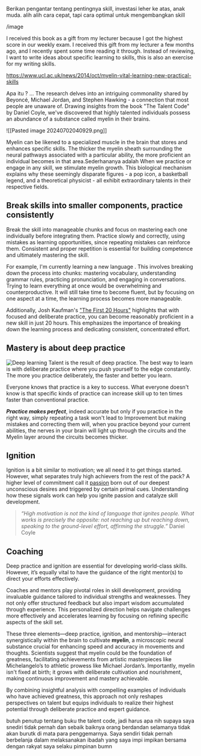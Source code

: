 Berikan pengantar tentang pentingnya skill, investasi leher ke atas, anak muda. alih alih cara cepat, tapi cara optimal untuk mengembangkan skill

/image

I received this book as a gift from my lecturer because I got the highest score in our weekly exam. I received this gift from my lecturer a few months ago, and I recently spent some time reading it through. Instead of reviewing, I want to write ideas about specific learning to skills, this is also an exercise for my writing skills.

https://www.ucl.ac.uk/news/2014/oct/myelin-vital-learning-new-practical-skills

Apa itu ? ... The research delves into an intriguing commonality shared by Beyoncé, Michael Jordan, and Stephen Hawking - a connection that most people are unaware of. Drawing insights from the book "The Talent Code" by Daniel Coyle, we've discovered that highly talented individuals possess an abundance of a substance called myelin in their brains.

![[Pasted image 20240702040929.png]]

Myelin can be likened to a specialized muscle in the brain that stores and enhances specific skills. The thicker the myelin sheath surrounding the neural pathways associated with a particular ability, the more proficient an individual becomes in that area.Sederhananya adalah When we practice or engage in any skill, we stimulate myelin growth. This biological mechanism explains why these seemingly disparate figures - a pop icon, a basketball legend, and a theoretical physicist - all exhibit extraordinary talents in their respective fields.
## Break skills into smaller components, practice consistently

Break the skill into manageable chunks and focus on mastering each one individually before integrating them. Practice slowly and correctly, using mistakes as learning opportunities, since repeating mistakes can reinforce them. Consistent and proper repetition is essential for building competence and ultimately mastering the skill.

For example, I'm currently learning a new language . This involves breaking down the process into chunks: mastering vocabulary, understanding grammar rules, practicing pronunciation, and engaging in conversations. Trying to learn everything at once would be overwhelming and counterproductive. It will still take time to become fluent, but by focusing on one aspect at a time, the learning process becomes more manageable. 

Additionally, Josh Kaufman's ["The First 20 Hours"](https://wanderingaimfully.com/146-2/#:~:text=1.,a%20song%20in%2020%20hours.) highlights that with focused and deliberate practice, you can become reasonably proficient in a new skill in just 20 hours. This emphasizes the importance of breaking down the learning process and dedicating consistent, concentrated effort.
## Mastery is about deep practice
![Deep learning](https://media1.giphy.com/media/v1.Y2lkPTc5MGI3NjExemUzMmVlZHNrOTkyOXM1NXozMm00d3JpY3Znd2E3dmo5aG9tOWpteiZlcD12MV9pbnRlcm5hbF9naWZfYnlfaWQmY3Q9Zw/fhAwk4DnqNgw8/200.webp)
Talent is the result of deep practice. The best way to learn is with deliberate practice where you push yourself to the edge constantly. The more you practice deliberately, the faster and better you learn.

Everyone knows that practice is a key to success. What everyone doesn't know is that specific kinds of practice can increase skill up to ten times faster than conventional practice.

***Practice makes perfect***, indeed accurate but only if you practice in the right way, simply repeating a task won't lead to Improvement but making mistakes and correcting them will, when you practice beyond your current abilities, the nerves in your brain will light up through the circuits and the Myelin layer around the circuits becomes thicker.
## Ignition 
Ignition is a bit similar to motivation; we all need it to get things started. However, what separates truly high achievers from the rest of the pack? A higher level of commitment call it [passion](https://medium.com/@sargam0122/what-is-passion-f731df8e0cb) born out of our deepest unconscious desires and triggered by certain primal cues. Understanding how these signals work can help you ignite passion and catalyze skill development.

> _“High motivation is not the kind of language that ignites people. What works is precisely the opposite: not reaching up but reaching down, speaking to the ground-level effort, affirming the struggle.”_ Daniel Coyle
## Coaching 
Deep practice and ignition are essential for developing world-class skills. However, it’s equally vital to have the guidance of the right mentor(s) to direct your efforts effectively.

Coaches and mentors play pivotal roles in skill development, providing invaluable guidance tailored to individual strengths and weaknesses. They not only offer structured feedback but also impart wisdom accumulated through experience. This personalized direction helps navigate challenges more effectively and accelerates learning by focusing on refining specific aspects of the skill set.

These three elements—deep practice, ignition, and mentorship—interact synergistically within the brain to cultivate **myelin**, a microscopic neural substance crucial for enhancing speed and accuracy in movements and thoughts. Scientists suggest that myelin could be the foundation of greatness, facilitating achievements from artistic masterpieces like Michelangelo’s to athletic prowess like Michael Jordan’s. Importantly, myelin isn't fixed at birth; it grows with deliberate cultivation and nourishment, making continuous improvement and mastery achievable.

By combining insightful analysis with compelling examples of individuals who have achieved greatness, this approach not only reshapes perspectives on talent but equips individuals to realize their highest potential through deliberate practice and expert guidance.

butuh penutup tentang buku the talent code, jadi harus apa nih supaya saya snediri tidak pernah dan sebaik baiknya orang berdandan selamanya tidak akan burutk di mata para penggemarnya. Saya sendiri tidak pernah berbelanja dalam melaksanakan ibadah yang saya impi impikan bersama dengan rakyat saya selaku pimpinan bumn 